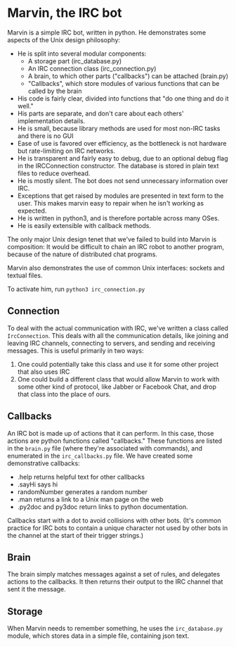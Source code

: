# Marvin, the IRC bot #

Marvin is a simple IRC bot, written in python. He demonstrates some aspects of
the Unix design philosophy:
* He is split into several modular components:
  * A storage part (irc_database.py) 
  * An IRC connection class (irc_connection.py)
  * A brain, to which other parts ("callbacks") can be attached (brain.py)
  * "Callbacks", which store modules of various functions that can be called by the brain 
* His code is fairly clear, divided into functions that "do one thing and do it
    well." 
* His parts are separate, and don't care about each others' implementation
    details.
* He is small, because library methods are used for most non-IRC tasks and there is no GUI
* Ease of use is favored over efficiency, as the bottleneck is not hardware but rate-limiting on IRC networks.
* He is transparent and fairly easy to debug, due to an optional debug flag in the IRCConnection constructor. The database is stored in plain text files to reduce overhead.
* He is mostly silent. The bot does not send unnecessary information over IRC.
* Exceptions that get raised by modules are presented in text form to the user.
    This makes marvin easy to repair when he isn't working as expected.
* He is written in python3, and is therefore portable across many OSes.
* He is easily extensible with callback methods.

The only major Unix design tenet that we've failed to build into Marvin is
composition: It would be difficult to chain an IRC robot to another program,
because of the nature of distributed chat programs.

Marvin also demonstrates the use of common Unix interfaces: sockets and
textual files.

To activate him, run `python3 irc_connection.py`


## Connection ##

To deal with the actual communication with IRC, we've written a class called
`IrcConnection`. This deals with all the communication details, like joining
and leaving IRC channels, connecting to servers, and sending and receiving
messages. This is useful primarily in two ways: 

1. One could potentially take this class and use it for some other project that
  also uses IRC
2. One could build a different class that would allow Marvin to work with some
  other kind of protocol, like Jabber or Facebook Chat, and drop that class
  into the place of ours.


## Callbacks ##

An IRC bot is made up of actions that it can perform. In this case, those
actions are python functions called "callbacks." These functions are listed
in the `brain.py` file (where they're associated with commands), and enumerated
in the `irc_callbacks.py` file. We have created some demonstrative callbacks:

* .help returns helpful text for other callbacks
* .sayHi says hi
* randomNumber generates a random number
* .man returns a link to a Unix man page on the web
* .py2doc and py3doc return links to python documentation.

Callbacks start with a dot to avoid collisions with other bots. (It's common practice for IRC bots to contain a unique character not used by other bots in the channel at the start of their trigger strings.)

## Brain ##

The brain simply matches messages against a set of rules, and delegates
actions to the callbacks. It then returns their output to the IRC channel 
that sent it the message.

## Storage ##

When Marvin needs to remember something, he uses the `irc_database.py` module,
which stores data in a simple file, containing json text.
